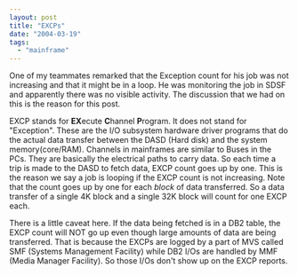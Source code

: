 ```yaml
---
layout: post
title: "EXCPs"
date: "2004-03-19"
tags: 
  - "mainframe"
---
```


One of my teammates remarked that the Exception count for his job was not increasing and that it might be in a loop. He was monitoring the job in SDSF and apparently there was no visible activity. The discussion that we had on this is the reason for this post.

EXCP stands for **EX**ecute **C**hannel **P**rogram. It does not stand for "Exception". These are the I/O subsystem hardware driver programs that do the actual data transfer between the DASD (Hard disk) and the system memory(core/RAM). Channels in mainframes are similar to Buses in the PCs. They are basically the electrical paths to carry data. So each time a trip is made to the DASD to fetch data, EXCP count goes up by one. This is the reason we say a job is looping if the EXCP count is not increasing. Note that the count goes up by one for each _block_ of data transferred. So a data transfer of a single 4K block and a single 32K block will count for one EXCP each.

There is a little caveat here. If the data being fetched is in a DB2 table, the EXCP count will NOT go up even though large amounts of data are being transferred. That is because the EXCPs are logged by a part of MVS called SMF (Systems Management Facility) while DB2 I/Os are handled by MMF (Media Manager Facility). So those I/Os don't show up on the EXCP reports.

